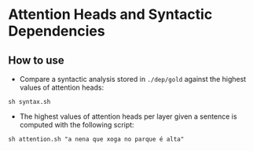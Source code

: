 # Attention Heads and Syntactic Dependencies

## How to use

* Compare a syntactic analysis stored in `./dep/gold` against the highest values of attention heads:

```
sh syntax.sh
```

* The highest values of attention heads per layer given a sentence is computed with the following script:

```
sh attention.sh "a nena que xoga no parque é alta"
```

